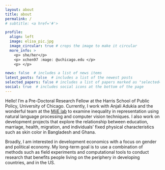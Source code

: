 ```yaml
---
layout: about
title: about
permalink: /
# subtitle: <a href='#'>

profile:
  align: left
  image: elisa_pic.jpg
  image_circular: true # crops the image to make it circular
  more_info: >
    <p> she/her</p>
    <p> xchen97 :mage: @uchicago.edu </p>
    <p> </p>

news: false  # includes a list of news items
latest_posts: false  # includes a list of the newest posts
selected_papers: false # includes a list of papers marked as "selected={true}"
social: true  # includes social icons at the bottom of the page
---
```


H﻿ello! I’m a Pre-Doctoral Research Fellow at the Harris School of Public Policy, University of Chicago. Currently, I work with Anjali Adukia and the wonderful team at the [MiiE lab](https://voices.uchicago.edu/miielab/) to examine inequality in representation using natural language processing and computer vision techniques. I also work on development projects that explore the relationship between education, marriage, health, migration, and individuals’ fixed physical characteristics such as skin color in Bangladesh and Ghana. 

Broadly, I am interested in development economics with a focus on gender and political economy. My long-term goal is to use a combination of methods such as field experiments and computational tools to conduct research that benefits people living on the periphery in developing countries, and in the US. 
